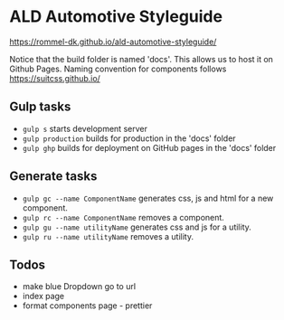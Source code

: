 # ALD Automotive Styleguide

https://rommel-dk.github.io/ald-automotive-styleguide/

Notice that the build folder is named 'docs'. This allows us to host it on Github Pages.
Naming convention for components follows https://suitcss.github.io/

## Gulp tasks
- `gulp s` starts development server
- `gulp production` builds for production in the 'docs' folder
- `gulp ghp` builds for deployment on GitHub pages in the 'docs' folder

## Generate tasks
- `gulp gc --name ComponentName` generates css, js and html for a new component.
- `gulp rc --name ComponentName` removes a component.
- `gulp gu --name utilityName` generates css and js for a utility.
- `gulp ru --name utilityName` removes a utility.

## Todos
- make blue Dropdown go to url
- index page
- format components page - prettier
